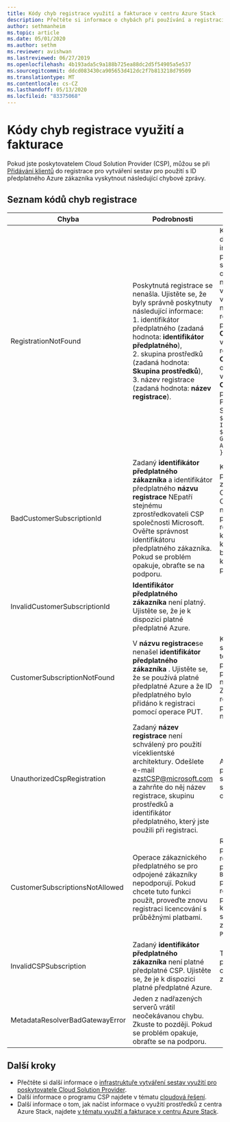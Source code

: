 ```yaml
---
title: Kódy chyb registrace využití a fakturace v centru Azure Stack
description: Přečtěte si informace o chybách při používání a registraci fakturace v centru Azure Stack.
author: sethmanheim
ms.topic: article
ms.date: 05/01/2020
ms.author: sethm
ms.reviewer: avishwan
ms.lastreviewed: 06/27/2019
ms.openlocfilehash: 4b193ada5c9a188b725ea88dc2d5f54905a5e537
ms.sourcegitcommit: ddcd083430ca905653d412dc2f7b813218d79509
ms.translationtype: MT
ms.contentlocale: cs-CZ
ms.lasthandoff: 05/13/2020
ms.locfileid: "83375068"
---
```

# <a name="usage-and-billing-registration-error-codes"></a>Kódy chyb registrace využití a fakturace

Pokud jste poskytovatelem Cloud Solution Provider (CSP), můžou se při [Přidávání klientů](azure-stack-csp-ref-operations.md#add-tenant-to-registration) do registrace pro vytváření sestav pro použití s ID předplatného Azure zákazníka vyskytnout následující chybové zprávy.

## <a name="list-of-registration-error-codes"></a>Seznam kódů chyb registrace

| Chyba   | Podrobnosti  | Komentáře  |
|---|---|---|
| RegistrationNotFound | Poskytnutá registrace se nenašla. Ujistěte se, že byly správně poskytnuty následující informace:<br>1. identifikátor předplatného (zadaná hodnota: **identifikátor předplatného**),<br>2. skupina prostředků (zadaná hodnota: **Skupina prostředků**),<br>3. název registrace (zadaná hodnota: **název registrace**). | K této chybě obvykle dochází v případě, že informace ukazující na počáteční registraci nejsou správné. Pokud potřebujete ověřit skupinu prostředků a název registrace, najdete je v Azure Portal uvedením všech prostředků. Pokud najdete více než jeden registrační prostředek, podívejte se na **CloudDeploymentID** ve vlastnostech a vyberte registraci, jejíž **CloudDeploymentID** odpovídá vašemu cloudu. K vyhledání **CloudDeploymentID**můžete použít tento příkaz PowerShellu v centru Azure Stack:<br>`$azureStackStampInfo = Invoke-Command -Session $session -ScriptBlock { Get-AzureStackStampInformation }` |
| BadCustomerSubscriptionId | Zadaný **identifikátor předplatného zákazníka** a identifikátor předplatného **názvu registrace** NEpatří stejnému zprostředkovateli CSP společnosti Microsoft. Ověřte správnost identifikátoru předplatného zákazníka. Pokud se problém opakuje, obraťte se na podporu. | K této chybě dochází v případě, že předplatné zákazníka je předplatným CSP, ale je jiné než partner CSP, který se liší od toho, k němuž se předplatné používané při prvotní registraci použijí. Tato kontrola se zabrání situaci, která by způsobila, že se bude účtovat partner CSP, který není zodpovědný za použití centra Azure Stack. |
| InvalidCustomerSubscriptionId  | **Identifikátor předplatného zákazníka** není platný. Ujistěte se, že je k dispozici platné předplatné Azure. |   |
| CustomerSubscriptionNotFound  | V **názvu registrace**se nenašel **identifikátor předplatného zákazníka** . Ujistěte se, že se používá platné předplatné Azure a že ID předplatného bylo přidáno k registraci pomocí operace PUT. | K této chybě dochází, když se pokusíte Verity, že se tenant přidal do předplatného, ale předplatné zákazníka se nezjistilo k registraci. Zákazník není přidaný k registraci nebo ID předplatného je nesprávně napsáno. |
| UnauthorizedCspRegistration | Zadaný **název registrace** není schválený pro použití víceklientské architektury. Odešlete e-mail azstCSP@microsoft.com a zahrňte do něj název registrace, skupinu prostředků a identifikátor předplatného, který jste použili při registraci. | Aby bylo možné začít přidávat klienty do této služby, musí být registrace schválena pro více tenantů od Microsoftu. |
| CustomerSubscriptionsNotAllowed | Operace zákaznického předplatného se pro odpojené zákazníky nepodporují. Pokud chcete tuto funkci použít, proveďte znovu registraci licencování s průběžnými platbami. | Registrace, ke které se pokoušíte přidat klienty, je registrace kapacity. Takže při vytvoření registrace se `BillingModel Capacity` použil parametr. Jenom registrace s průběžnými platbami můžou přidávat klienty. Pomocí parametru se musíte znovu zaregistrovat `BillingModel PayAsYouUse` . |
| InvalidCSPSubscription | Zadaný **identifikátor předplatného zákazníka** není platné předplatné CSP. Ujistěte se, že je k dispozici platné předplatné Azure. | Tato chyba je pravděpodobně způsobena chybou typu předplatné zákazníka. |
| MetadataResolverBadGatewayError | Jeden z nadřazených serverů vrátil neočekávanou chybu. Zkuste to později. Pokud se problém opakuje, obraťte se na podporu. |

## <a name="next-steps"></a>Další kroky

- Přečtěte si další informace o [infrastruktuře vytváření sestav využití pro poskytovatele Cloud Solution Provider](azure-stack-csp-ref-infrastructure.md).
- Další informace o programu CSP najdete v tématu [cloudová řešení](https://partner.microsoft.com/solutions/microsoft-cloud-solutions).
- Další informace o tom, jak načíst informace o využití prostředků z centra Azure Stack, najdete [v tématu využití a fakturace v centru Azure Stack](azure-stack-billing-and-chargeback.md).
